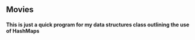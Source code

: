 
## Movies

#### This is just a quick program for my data structures class outlining the use of HashMaps
